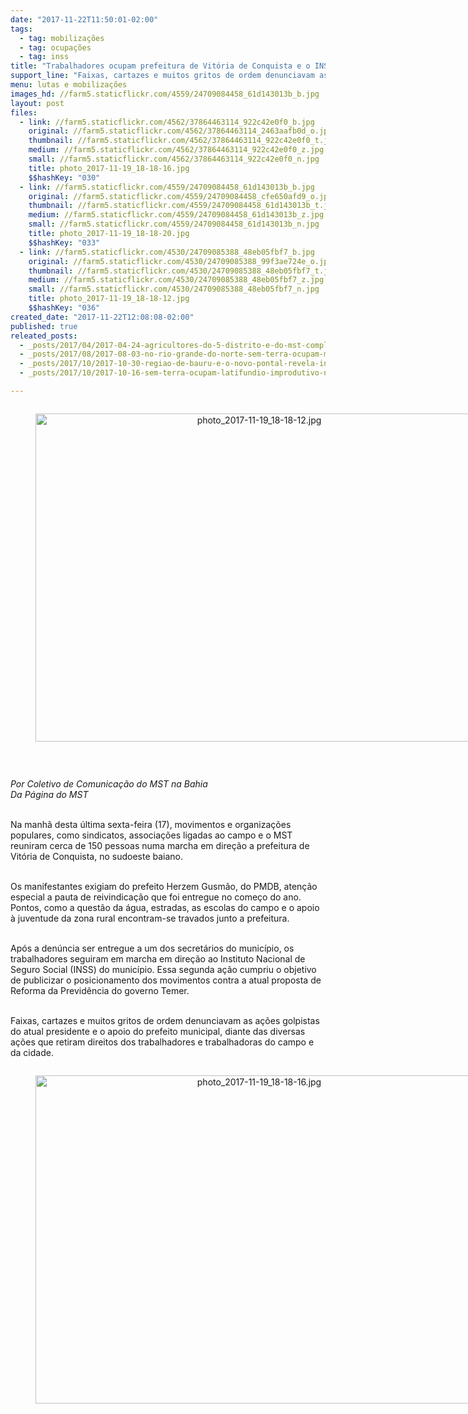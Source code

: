 ```yaml
---
date: "2017-11-22T11:50:01-02:00"
tags:
  - tag: mobilizações
  - tag: ocupações
  - tag: inss
title: "Trabalhadores ocupam prefeitura de Vitória de Conquista e o INSS\n"
support_line: "Faixas, cartazes e muitos gritos de ordem denunciavam as ações golpistas do atual presidente e o apoio do prefeito municipal\n"
menu: lutas e mobilizações
images_hd: //farm5.staticflickr.com/4559/24709084458_61d143013b_b.jpg
layout: post
files:
  - link: //farm5.staticflickr.com/4562/37864463114_922c42e0f0_b.jpg
    original: //farm5.staticflickr.com/4562/37864463114_2463aafb0d_o.jpg
    thumbnail: //farm5.staticflickr.com/4562/37864463114_922c42e0f0_t.jpg
    medium: //farm5.staticflickr.com/4562/37864463114_922c42e0f0_z.jpg
    small: //farm5.staticflickr.com/4562/37864463114_922c42e0f0_n.jpg
    title: photo_2017-11-19_18-18-16.jpg
    $$hashKey: "030"
  - link: //farm5.staticflickr.com/4559/24709084458_61d143013b_b.jpg
    original: //farm5.staticflickr.com/4559/24709084458_cfe650afd9_o.jpg
    thumbnail: //farm5.staticflickr.com/4559/24709084458_61d143013b_t.jpg
    medium: //farm5.staticflickr.com/4559/24709084458_61d143013b_z.jpg
    small: //farm5.staticflickr.com/4559/24709084458_61d143013b_n.jpg
    title: photo_2017-11-19_18-18-20.jpg
    $$hashKey: "033"
  - link: //farm5.staticflickr.com/4530/24709085388_48eb05fbf7_b.jpg
    original: //farm5.staticflickr.com/4530/24709085388_99f3ae724e_o.jpg
    thumbnail: //farm5.staticflickr.com/4530/24709085388_48eb05fbf7_t.jpg
    medium: //farm5.staticflickr.com/4530/24709085388_48eb05fbf7_z.jpg
    small: //farm5.staticflickr.com/4530/24709085388_48eb05fbf7_n.jpg
    title: photo_2017-11-19_18-18-12.jpg
    $$hashKey: "036"
created_date: "2017-11-22T12:08:08-02:00"
published: true
releated_posts:
  - _posts/2017/04/2017-04-24-agricultores-do-5-distrito-e-do-mst-completam-quatro-dias-de-resistencia-na-retomada-das-terras-do-acu.md
  - _posts/2017/08/2017-08-03-no-rio-grande-do-norte-sem-terra-ocupam-mais-um-local-no-perimetro-irrigado-do-apodi.md
  - _posts/2017/10/2017-10-30-regiao-de-bauru-e-o-novo-pontal-revela-incra-em-audiencia-organizada-pela-cut-e-movimentos-sociais.md
  - _posts/2017/10/2017-10-16-sem-terra-ocupam-latifundio-improdutivo-no-mt.md

---
```

<div style="text-align:center">
<figure class="image" style="display:inline-block"><img alt="photo_2017-11-19_18-18-12.jpg" height="525" src="//farm5.staticflickr.com/4530/24709085388_48eb05fbf7_b.jpg" width="700" />
<figcaption></figcaption>
</figure>
</div>

<p>&nbsp;</p>

<p><em>Por Coletivo de Comunica&ccedil;&atilde;o do MST na Bahia<br />
Da P&aacute;gina do MST</em></p>

<p><br />
Na manh&atilde; desta &uacute;ltima sexta-feira (17), movimentos e organiza&ccedil;&otilde;es populares, como sindicatos, associa&ccedil;&otilde;es ligadas ao campo e o MST reuniram cerca de 150 pessoas numa marcha em dire&ccedil;&atilde;o a prefeitura de Vit&oacute;ria de Conquista, no sudoeste baiano.</p>

<p><br />
Os manifestantes exigiam do prefeito Herzem Gusm&atilde;o, do PMDB, aten&ccedil;&atilde;o especial a pauta de reivindica&ccedil;&atilde;o que foi entregue no come&ccedil;o do ano. Pontos, como a quest&atilde;o da &aacute;gua, estradas, as escolas do campo e o apoio &agrave; juventude da zona rural encontram-se travados junto a prefeitura.</p>

<p><br />
Ap&oacute;s a den&uacute;ncia ser entregue a um dos secret&aacute;rios do munic&iacute;pio, os trabalhadores seguiram em marcha em dire&ccedil;&atilde;o ao Instituto Nacional de Seguro Social (INSS) do munic&iacute;pio. Essa segunda a&ccedil;&atilde;o cumpriu o objetivo de publicizar o posicionamento dos movimentos contra a atual proposta de Reforma da Previd&ecirc;ncia do governo Temer.</p>

<p><br />
Faixas, cartazes e muitos gritos de ordem denunciavam as a&ccedil;&otilde;es golpistas do atual presidente e o apoio do prefeito municipal, diante das diversas a&ccedil;&otilde;es que retiram direitos dos trabalhadores e trabalhadoras do campo e da cidade.</p>

<div style="text-align:center">
<figure class="image" style="display:inline-block"><img alt="photo_2017-11-19_18-18-16.jpg" height="525" src="//farm5.staticflickr.com/4562/37864463114_922c42e0f0_b.jpg" width="700" />
<figcaption></figcaption>
</figure>
</div>
